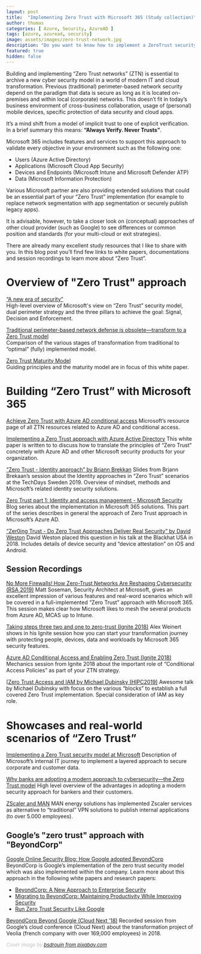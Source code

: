 ```yaml
---
layout: post
title:  "Implementing Zero Trust with Microsoft 365 (Study collection)"
author: thomas
categories: [ Azure, Security, AzureAD ]
tags: [azure, azuread, security]
image: assets/images/zero-trust-network.jpg
description: "Do you want to know how to implement a ZeroTrust security model with Microsoft 365? Take a look on my link collection to learn more about the modern approach to cybersecurity."
featured: true
hidden: false
---
```


Building and implementing “Zero Trust networks” (ZTN) is essential to archive a new cyber security model in a world of modern IT and cloud transformation. Previous (traditional) perimeter-based network security depend on the paradigm that data is secure as long as it is located on-premises and within local (corporate) networks. This doesn’t fit in today’s business environment of cross-business collaboration, usage of (personal) mobile devices, specific protection of data security and cloud apps. 

It’s a mind shift from a model of implicit trust to one of explicit verification.
In a brief summary this means: **“Always Verify. Never Trusts”**.

Microsoft 365 includes features and services to support this approach to validate every objective in your environment such as the following one:

* Users (Azure Active Directory)
* Applications (Microsoft Cloud App Security)
* Devices and Endpoints (Microsoft Intune and Microsoft Defender ATP)
* Data (Microsoft Information Protection)

Various Microsoft partner are also providing extended solutions that could be an essential part of your “Zero Trust” implementation (for example to replace network segmentation with app segmentation or securely publish legacy apps).

It is advisable, however, to take a closer look on (conceptual) approaches of other cloud provider (such as Google) to see differences or common position and standards (for your multi-cloud or exit strategies).

There are already many excellent study resources that I like to share with you.
In this blog post you’ll find few links to white papers, documentations and session recordings to learn more about “Zero Trust”.

# Overview of "Zero Trust" approach
[“A new era of security”](https://query.prod.cms.rt.microsoft.com/cms/api/am/binary/RE3YnRL)  
High-level overview of Microsoft's view on “Zero Trust” security model, dual perimeter strategy and the three pillars to achieve the goal: Signal, Decision and Enforcement.

[Traditional perimeter-based network defense is obsolete—transform to a Zero Trust model](https://www.microsoft.com/security/blog/2019/10/23/perimeter-based-network-defense-transform-zero-trust-model/)  
Comparison of the various stages of transformation from traditional to “optimal” (fully) implemented model.

[Zero Trust Maturity Model](https://aka.ms/Zero-Trust-Vision)  
Guiding principles and the maturity model are in focus of this white paper.

# Building “Zero Trust” with Microsoft 365
[Achieve Zero Trust with Azure AD conditional access](https://aka.ms/ZeroTrust) 
Microsoft’s resource page of all ZTN resources related to Azure AD and conditional access.

[Implementing a Zero Trust approach with Azure Active Directory](https://www.microsoftpartnercommunity.com/atvwr79957/attachments/atvwr79957/Australia_Security_Compliance_Practice/10/1/Implementing-a-Zero-Trust-approach-with-Azure-Active-Directory.pdf)
This white paper is written to to discuss how to translate the principles of “Zero Trust” concretely with Azure AD and other Microsoft security products for your organization.

[“Zero Trust - Identity approach” by Brjann Brekkan](https://www.linkedin.com/posts/brjann-brekkan-0a24a72_identity-and-zero-trust-strategy-techdays-ugcPost-6593043152322605056-elDz)
Slides from Brjann Brekaan’s session about the Identity approaches in “Zero Trust” scenarios at the TechDays Sweden 2019. Overview of mindset, methods and Microsoft’s related identity security solutions.

[Zero Trust part 1: Identity and access management - Microsoft Security](https://www.microsoft.com/security/blog/2018/12/17/zero-trust-part-1-identity-and-access-management/)
Blog series about the implementation in Microsoft 365 solutions. This part of the series describes in general the approach of Zero Trust approach in Microsoft’s Azure AD.

[“Zer0ing Trust - Do Zero Trust Approaches Deliver Real Security” by David Weston](https://github.com/dwizzzle/Presentations/blob/master/David%20Weston%20-%20Zer0ing%20Trust%20-%20Do%20Zero%20Trust%20Approaches%20Deliver%20Real%20Security.pdf)
David Weston placed this question in his talk at the Blackhat USA in 2018. Includes details of device security and “device attestation” on iOS and Android.

## Session Recordings
[No More Firewalls! How Zero-Trust Networks Are Reshaping Cybersecurity (RSA 2019)](https://www.youtube.com/watch?v=pyyd_OXHucI)
Matt Soseman, Security Architect at Microsoft, gives an excellent impression of various features and real-word scenarios which will be covered in a full-implemented “Zero Trust” approach with Microsoft 365. This session makes clear how Microsoft likes to mesh the several products from Azure AD, MCAS up to Intune.

[Taking steps three two and one to zero-trust (Ignite 2018)](https://www.youtube.com/watch?v=LLfeuCK7fJ4)
Alex Weinert shows in his Ignite session how you can start your transformation journey with protecting people, devices, data and workloads by Microsoft 365 security features.

[Azure AD Conditional Access and Enabling Zero Trust (Ignite 2018)](https://www.youtube.com/watch?v=XruceejcCKQ)
Mechanics session from Ignite 2018 about the important role of “Conditional Access Policies” as part of your ZTN strategy.

[[Zero Trust Access and IAM by Michael Dubinsky (HIPC2019)](https://www.brighttalk.com/webcast/17685/362278/zero-trust-access-and-iam)
Awesome talk by Michael Dubinsky with focus on the various “blocks” to establish a full covered Zero Trust implementation. Special consideration of  IAM as key role.

# Showcases and real-world scenarios of “Zero Trust”
[Implementing a Zero Trust security model at Microsoft](https://www.microsoft.com/en-us/itshowcase/implementing-a-zero-trust-security-model-at-microsoft)
Description of Microsoft’s internal IT journey to implement a layered approach to secure corporate and customer data.

[Why banks are adopting a modern approach to cybersecurity—the Zero Trust model](https://www.microsoft.com/en-us/microsoft-365/blog/2019/09/18/why-banks-adopt-modern-cybersecurity-zero-trust-model/)
High level overview of the advantages in adopting a modern security approach for bankers and their customers.

[ZScaler and MAN](https://www.youtube.com/watch?v=P0XnqGDdXaA&feature=youtu.be)
MAN energy solutions has implemented Zscaler services as alternative to “traditional” VPN solutions to publish internal applications (to over 5.000 employees).

## Google’s "zero trust" approach with "BeyondCorp"
[Google Online Security Blog: How Google adopted BeyondCorp](https://security.googleblog.com/2019/06/how-google-adopted-beyondcorp.html)
BeyondCorp is Google’s implementation of the zero trust security model which was also implemented within the company. Learn more about this approach in the following white papers and research papers:

* [BeyondCorp: A New Approach to Enterprise Security](https://ai.google/research/pubs/pub43231)
* [Migrating to BeyondCorp: Maintaining Productivity While Improving Security](https://ai.google/research/pubs/pub46134)
*  [Run Zero Trust Security Like Google](https://www.beyondcorp.com/blog/beyondcorp-weekly-52) 

[BeyondCorp Beyond Google (Cloud Next ’18)](https://www.youtube.com/watch?v=ei1CxF1BHh4)
Recorded session from Google’s cloud conference (Cloud Next) about the transformation project of Veolia (french company with over 169,000 employees) in 2018.


<span style="color:silver;font-style:italic;font-size:small">Cover image by [bsdrouin from pixabay.com](https://pixabay.com/photos/network-server-system-2402637/)</span>
